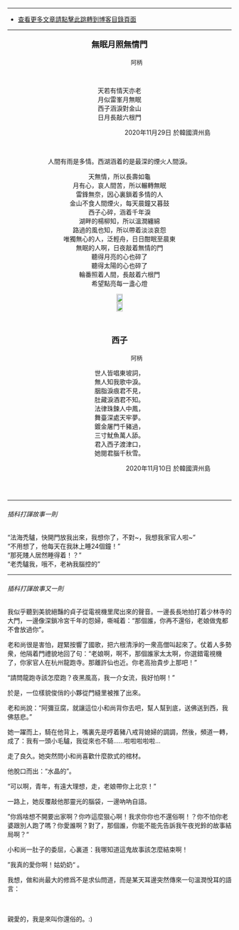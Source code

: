 ****
- [查看更多文章請點擊此跳轉到博客目錄頁面](../tableOfContent.md) 
****


****<p align="center" style="font-size: large;">無眠月照無情門</p>****

<p align="center" style="font-size: small;">&nbsp;&nbsp;&nbsp;&nbsp;&nbsp;&nbsp;&nbsp;&nbsp;&nbsp;&nbsp;&nbsp;&nbsp;&nbsp;&nbsp;&nbsp;&nbsp;&nbsp;&nbsp;&nbsp;&nbsp; 阿柄</p>

</br>


<div align="center"> <!-- div_1-->



<p align="center"> 
  
  
天若有情天亦老  
月似雷峯月無眠  
西子涵淚對金山  
日月長敲六根門  

</p>



<p align="right"> 2020年11月29日 於韓國濟州島 &nbsp;&nbsp;&nbsp;&nbsp;&nbsp;&nbsp;&nbsp;&nbsp;&nbsp;&nbsp;&nbsp; </p>  
</div> <!-- end of div_1-->
</br>

<div align="center" >

<p align="center" > 

人間有雨是多情。西湖涵着的是最深的煙火人間淚。  

天無情，所以長壽如龜  
月有心，哀人間苦，所以輾轉無眠  
雷鋒無奈，因心裏鎖着多情的人  
金山不食人間煙火，每天晨鐘又暮鼓   
西子心碎，涵着千年淚  
湖畔的楊柳知，所以溫潤纏綿  
路過的風也知，所以帶着淡淡哀怨  
唯獨無心的人，泛輕舟，日日酣眠至晨東  
無眠的人啊，日夜敲着無情的門  
聽得月亮的心也碎了    
聽得太陽的心也碎了  
輪番照着人間，長敲着六根門  
希望點亮每一盞心燈

</p>  

</div>

<!-- image area, flex to make it center,it may not work for github, for html and pdf rendering only -->
<div align="center" style="page-break-inside: avoid;"> <!-- pictureWrapper_div add this only to make the bendan github understand -->

<div style="display: flex; flex-direction: row; margin-top: 0px; margin-bottom: 0px;">

<div style="flex-basics: auto;flex:1;"></div>



<image style=" flex:0; width: 70%; max-width: 700px; height:auto; -moz-opacity: 0.95; -khtml-opacity: 0.95; opacity: 0.99;" src='./images/dzq.png'/>


<div style="flex-basics: auto;flex:1;"></div>

</div>

</div> <!-- end pictureWrapper_div -->


<!-- image area, flex to make it center,it may not work for github, for html and pdf rendering only -->
<div align="center" style="page-break-inside: avoid;"> <!-- pictureWrapper_div add this only to make the bendan github understand -->

<div style="display: flex; flex-direction: row; margin-top: 0px; margin-bottom: 50px;">

<div style="flex-basics: auto;flex:1;"></div>



<image style=" flex:0; width: 70%; max-width: 700px; height:auto; -moz-opacity: 0.95; -khtml-opacity: 0.95; opacity: 0.99;" src='./images/xhyj.png'/>


<div style="flex-basics: auto;flex:1;"></div>

</div>

</div> <!-- end pictureWrapper_div -->


****<p align="center" style="font-size: large;">西子</p>****

<p align="center" style="font-size: small;">&nbsp;&nbsp;&nbsp;&nbsp;&nbsp;&nbsp;&nbsp;&nbsp;&nbsp;&nbsp;&nbsp;&nbsp;&nbsp;&nbsp;&nbsp;&nbsp;&nbsp;&nbsp;&nbsp;&nbsp; 阿柄</p>

<div align="center" > <!-- div_2-->

<p align="center"> 

世人皆唱東坡詞，  
無人知我歌中淚。  
胭脂淚痕君不見，  
肚藏淚酒君不知。  
法律珠鍊人中鳳，  
舞臺深處天牢夢。  
鍍金屠門千豬過，  
三寸魷魚萬人舔。  
君入西子渡津口，  
她閱君腦千秋雪。  

</p>

<p align="right"> 2020年11月10日 於韓國濟州島 &nbsp;&nbsp;&nbsp;&nbsp;&nbsp;&nbsp;&nbsp;&nbsp;&nbsp;&nbsp;&nbsp; </p>  
</div> <!-- end of div_2-->

</br>
</br>

***


###### 插科打諢故事一則

<div align="left">   

“法海禿驢，快開門放我出來，我想你了，不對~，我想我家官人啦~”   
“不用想了，他每天在我牀上睡24個鐘！”  
“那死賤人居然睡得着！？”    
“老禿驢我，哦不，老衲我腦控的”  

</div>


***
###### 插科打諢故事又一則

<div align="left">   

我似乎聽到美貌絕豔的貞子從電視機里爬出來的聲音。一邊長長地拍打着少林寺的大門，一邊像深鎖冷宮千年的怨婦，嘶喊着：“那個誰，你再不還俗，老娘做鬼都不會放過你”。  

老和尚很是害怕，趕緊按響了國歌，把六根清淨的一衆高僧叫起來了。仗着人多勢衆，他隔着門禮貌地回了句：“老娘啊，啊不，那個誰家太太啊，你選錯電視機了，你家官人在杭州龍跑寺。那離許仙也近。你老高抬貴步上那吧！”  

“請問龍跑寺該怎麼跑？夜黑風高，我一介女流，我好怕啊！”  

於是，一位樣貌俊俏的小夥從門縫里被推了出來。  

老和尚說：“阿彌豆腐，就讓這位小和尚背你去吧，幫人幫到底，送佛送到西，我佛慈悲。”
  

她一躍而上，騎在他背上，嘴裏先是哼着豬八戒背媳婦的調調，然後，頻道一轉，成了：我有一頭小毛驢，我從來也不騎......啦啦啦啦啦...   

走了良久。她突然問小和尚喜歡什麼款式的棺材。  

他脫口而出：“水晶的”。   

“可以啊，青年，有遠大理想，走，老娘帶你上北京！”   

一路上，她反覆敲他那靈光的腦袋，一邊吶吶自語。   

”你爲啥想不開要出家啊？你咋這麼狠心啊！我求你你也不還俗啊！？你不怕你老婆跟別人跑了嗎？你愛誰啊？對了，那個誰，你能不能先告訴我午夜兇鈴的故事結局啊？“  

小和尚一肚子的委屈，心裏道：我哪知道這鬼故事該怎麼結束啊！   

”我真的愛你啊！姑奶奶“ 。

我想，做和尚最大的修爲不是求仙問道，而是某天耳邊突然傳來一句溫潤悅耳的語言：   
</br>
</br>

親愛的，我是來叫你還俗的。:)



</div>



